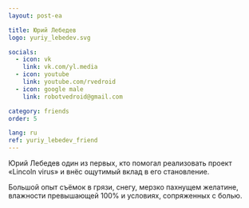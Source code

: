 ```yaml
---
layout: post-ea

title: Юрий Лебедев
logo: yuriy_lebedev.svg

socials:
  - icon: vk
    link: vk.com/yl.media
  - icon: youtube
    link: youtube.com/rvedroid
  - icon: google male
    link: robotvedroid@gmail.com

category: friends
order: 5

lang: ru
ref: yuriy_lebedev_friend
---
```


Юрий Лебедев один из первых, кто помогал реализовать проект «Lincoln virus» и внёс ощутимый вклад в его становление.

Большой опыт съёмок в грязи, снегу, мерзко пахнущем желатине, влажности превышающей 100% и условиях, сопряженных с болью.
